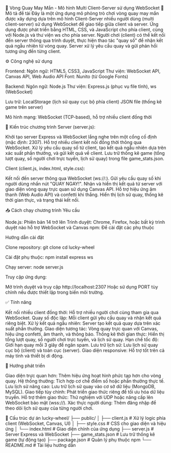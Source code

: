 🎯 Vòng Quay May Mắn - Mô hình Multi Client-Server sử dụng WebSocket
📌 Mô tả đề tài
Đây là một ứng dụng mô phỏng trò chơi vòng quay may mắn được xây dựng dựa trên mô hình Client-Server nhiều người dùng (multi client-server) sử dụng WebSocket để giao tiếp giữa client và server. Ứng dụng được phát triển bằng HTML, CSS, và JavaScript cho phía client, cùng với Node.js và thư viện ws cho phía server.
Người chơi (client) có thể kết nối đến server thông qua trình duyệt, thực hiện thao tác "quay số" để nhận kết quả ngẫu nhiên từ vòng quay. Server xử lý yêu cầu quay và gửi phản hồi tương ứng đến từng client.

⚙️ Công nghệ sử dụng

Frontend:
Ngôn ngữ: HTML5, CSS3, JavaScript
Thư viện: WebSocket API, Canvas API, Web Audio API
Font: Nunito (từ Google Fonts)


Backend:
Ngôn ngữ: Node.js
Thư viện: Express.js (phục vụ file tĩnh), ws (WebSocket)


Lưu trữ:
LocalStorage (lịch sử quay cục bộ phía client)
JSON file (thống kê game trên server)


Mô hình mạng: WebSocket (TCP-based), hỗ trợ nhiều client đồng thời


🧩 Kiến trúc chương trình
Server (server.js):

Khởi tạo server Express và WebSocket lắng nghe trên một cổng cố định (mặc định: 2307).
Hỗ trợ nhiều client kết nối đồng thời thông qua WebSocket.
Xử lý yêu cầu quay số từ client, tạo kết quả ngẫu nhiên dựa trên xác suất phần thưởng, và gửi kết quả về client.
Lưu trữ thống kê game (tổng lượt quay, số người chơi trực tuyến, lịch sử quay) trong file game_stats.json.

Client (client.js, index.html, style.css):

Kết nối đến server thông qua WebSocket (ws://<server-host>:<port>).
Gửi yêu cầu quay số khi người dùng nhấn nút "QUAY NGAY!".
Nhận và hiển thị kết quả từ server với giao diện vòng quay trực quan sử dụng Canvas API.
Hỗ trợ hiệu ứng âm thanh (Web Audio API) và confetti khi thắng.
Hiển thị lịch sử quay, thống kê thời gian thực, và trạng thái kết nối.


📥 Cách chạy chương trình
Yêu cầu

Node.js: Phiên bản 14 trở lên
Trình duyệt: Chrome, Firefox, hoặc bất kỳ trình duyệt nào hỗ trợ WebSocket và Canvas
npm: Để cài đặt các phụ thuộc

Hướng dẫn cài đặt

Clone repository:
git clone <repository-url>
cd lucky-wheel


Cài đặt phụ thuộc:
npm install express ws


Chạy server:
node server.js


Truy cập ứng dụng:

Mở trình duyệt và truy cập http://localhost:2307
Hoặc sử dụng PORT tùy chỉnh nếu được thiết lập trong biến môi trường.




✅ Tính năng

Kết nối nhiều client đồng thời: Hỗ trợ nhiều người chơi cùng tham gia qua WebSocket.
Quay số độc lập: Mỗi client gửi yêu cầu quay và nhận kết quả riêng biệt.
Xử lý kết quả ngẫu nhiên: Server tạo kết quả quay dựa trên xác suất phần thưởng.
Giao diện tương tác: Vòng quay trực quan với Canvas, hiệu ứng confetti, âm thanh, và thông báo.
Thống kê thời gian thực: Hiển thị tổng lượt quay, số người chơi trực tuyến, và lịch sử quay.
Hạn chế tốc độ: Giới hạn quay mỗi 3 giây để ngăn spam.
Lưu trữ lịch sử: Lưu lịch sử quay cục bộ (client) và toàn cục (server).
Giao diện responsive: Hỗ trợ tốt trên cả máy tính và thiết bị di động.


🧠 Hướng phát triển

Giao diện trực quan hơn: Thêm hiệu ứng hoạt hình phức tạp hơn cho vòng quay.
Hệ thống thưởng: Tích hợp cơ chế điểm số hoặc phần thưởng thực tế.
Lưu lịch sử nâng cao: Lưu trữ lịch sử quay vào cơ sở dữ liệu (MongoDB, MySQL).
Giao tiếp tùy chỉnh: Phát triển giao thức riêng để tối ưu hóa dữ liệu truyền.
Hỗ trợ thêm giao thức: Thử nghiệm với UDP hoặc nâng cấp lên WebSocket bảo mật (wss://).
Xác thực người dùng: Thêm đăng nhập để theo dõi lịch sử quay của từng người chơi.


📂 Cấu trúc dự án
lucky-wheel/
├── public/
│   ├── client.js     # Xử lý logic phía client (WebSocket, Canvas, UI)
│   ├── style.css     # CSS cho giao diện và hiệu ứng
│   └── index.html    # Giao diện chính của ứng dụng
├── server.js         # Server Express và WebSocket
├── game_stats.json   # Lưu trữ thống kê game (tự động tạo)
├── package.json      # Quản lý phụ thuộc npm
└── README.md         # Tài liệu hướng dẫn

